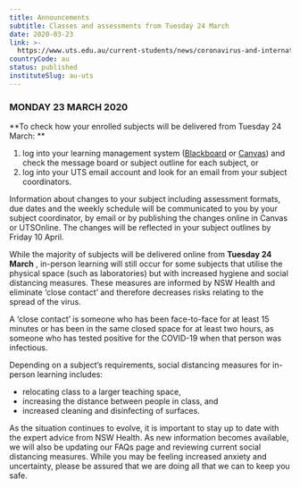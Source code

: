 ```yaml
---
title: Announcements
subtitle: Classes and assessments from Tuesday 24 March
date: 2020-03-23
link: >-
  https://www.uts.edu.au/current-students/news/coronavirus-and-international-travel-information
countryCode: au
status: published
instituteSlug: au-uts
---
```

### MONDAY 23 MARCH 2020

**To check how your enrolled subjects will be delivered from Tuesday 24 March:    **  
1. log into your learning management system ([Blackboard](https://www.uts.edu.au/current-students/managing-your-course/using-uts-systems/blackboard-utsonline) or [Canvas](https://www.uts.edu.au/current-students/managing-your-course/using-uts-systems/canvas)) and check the message board or subject outline for each subject, or    
2. log into your UTS email account and look for an email from your subject coordinators.    

Information about changes to your subject including assessment formats, due dates and the weekly schedule will be communicated to you by your subject coordinator, by email or by publishing the changes online in Canvas or UTSOnline. The changes will be reflected in your subject outlines by Friday 10 April.

While the majority of subjects will be delivered online from **Tuesday 24 March** , in-person learning will still occur for some subjects that utilise the physical space (such as laboratories) but with increased hygiene and social distancing measures. These measures are informed by NSW Health and eliminate ‘close contact’ and therefore decreases risks relating to the spread of the virus.    

A ‘close contact’ is someone who has been face-to-face for at least 15 minutes or has been in the same closed space for at least two hours, as someone who has tested positive for the COVID-19 when that person was infectious.    

Depending on a subject’s requirements, social distancing measures for in-person learning includes:  

  * relocating class to a larger teaching space,  
  * increasing the distance between people in class, and 
  * increased cleaning and disinfecting of surfaces. 



As the situation continues to evolve, it is important to stay up to date with the expert advice from NSW Health. As new information becomes available, we will also be updating our FAQs page and reviewing current social distancing measures. While you may be feeling increased anxiety and uncertainty, please be assured that we are doing all that we can to keep you safe. 
